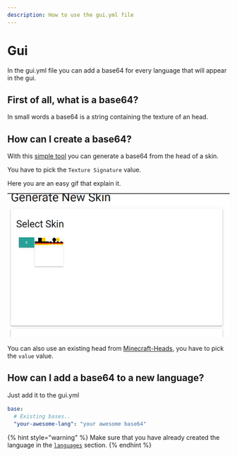 ```yaml
---
description: How to use the gui.yml file
---
```


# Gui

In the gui.yml file you can add a base64 for every language that will appear in the gui.

## First of all, what is a base64?

In small words a base64 is a string containing the texture of an head.

## How can I create a base64?

With this [simple tool](https://mineskin.org) you can generate a base64 from the head of a skin.

You have to pick the `Texture Signature` value.

Here you are an easy gif that explain it.

![](../.gitbook/assets/ce5e146656189f2400c2f155ca34d4f0.gif)

You can also use an existing head from [Minecraft-Heads](https://minecraft-heads.com/), you have to pick the `value` value.

## How can I add a base64 to a new language?

Just add it to the gui.yml

```yaml
base:
  # Existing bases..
  "your-awesome-lang": "your awesome base64"
```

{% hint style="warning" %}
Make sure that you have already created the language in the [`languages`](configuration.md#languages) section.
{% endhint %}

